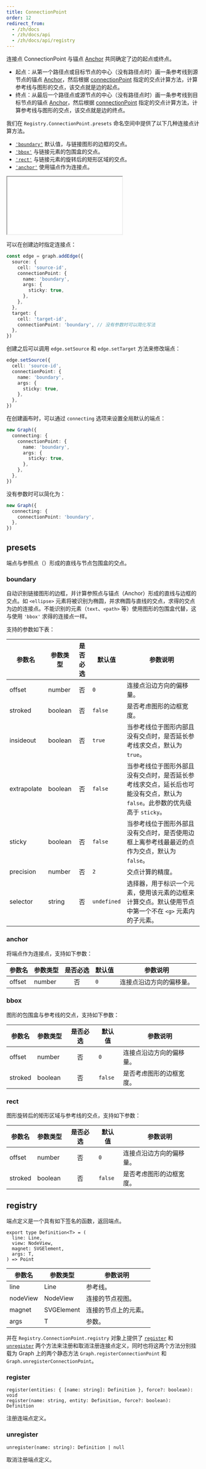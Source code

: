 ```yaml
---
title: ConnectionPoint
order: 12
redirect_from:
  - /zh/docs
  - /zh/docs/api
  - /zh/docs/api/registry
---
```


连接点 ConnectionPoint 与锚点 [Anchor](./anchor) 共同确定了边的起点或终点。

- 起点：从第一个路径点或目标节点的中心（没有路径点时）画一条参考线到源节点的锚点 [Anchor](./anchor)，然后根据 [connectionPoint](../model/edge#source-和-target) 指定的交点计算方法，计算参考线与图形的交点，该交点就是边的起点。
- 终点：从最后一个路径点或源节点的中心（没有路径点时）画一条参考线到目标节点的锚点 [Anchor](./anchor)，然后根据 [connectionPoint](../model/edge#source-和-target) 指定的交点计算方法，计算参考线与图形的交点，该交点就是边的终点。


我们在 `Registry.ConnectionPoint.presets` 命名空间中提供了以下几种连接点计算方法。

- [`'boundary'`](#boundary) 默认值，与链接图形的边框的交点。
- [`'bbox'`](#bbox) 与链接元素的包围盒的交点。
- [`'rect'`](#rect) 与链接元素的旋转后的矩形区域的交点。
- [`'anchor'`](#anchor) 使用锚点作为连接点。

<iframe src="/demos/api/registry/connection-point/playground"></iframe>

可以在创建边时指定连接点：

```ts
const edge = graph.addEdge({
  source: { 
    cell: 'source-id', 
    connectionPoint: { 
      name: 'boundary', 
      args: {
        sticky: true,
      },
    },
  },
  target: { 
    cell: 'target-id', 
    connectionPoint: 'boundary', // 没有参数时可以简化写法
  },
})
```

创建之后可以调用 `edge.setSource` 和 `edge.setTarget` 方法来修改端点：

```ts
edge.setSource({
  cell: 'source-id', 
  connectionPoint: { 
    name: 'boundary', 
    args: {
      sticky: true,
    },
  },
})
```

在创建画布时，可以通过 `connecting` 选项来设置全局默认的端点：

```ts
new Graph({
  connecting: {
    connectionPoint: { 
      name: 'boundary',
      args: {
        sticky: true,
      },
    },
  },
})
```

没有参数时可以简化为：

```ts
new Graph({
  connecting: {
    connectionPoint: 'boundary',
  },
})
```

## presets


端点与参照点（）形成的直线与节点包围盒的交点。

### boundary

自动识别链接图形的边框，并计算参照点与锚点（Anchor）形成的直线与边框的交点。如 `<ellipse>` 元素将被识别为椭圆，并求椭圆与直线的交点，求得的交点为边的连接点。不能识别的元素（`text`、`<path>` 等）使用图形的包围盒代替，这与使用 `'bbox'` 求得的连接点一样。

支持的参数如下表：

| 参数名      | 参数类型 | 是否必选 | 默认值      | 参数说明                                                                                                               |
|-------------|----------|:-------:|-------------|--------------------------------------------------------------------------------------------------------------------|
| offset      | number   |    否    | `0`         | 连接点沿边方向的偏移量。                                                                                                |
| stroked     | boolean  |    否    | `false`     | 是否考虑图形的边框宽度。                                                                                                |
| insideout   | boolean  |    否    | `true`      | 当参考线位于图形内部且没有交点时，是否延长参考线求交点，默认为 `true`。                                                   |
| extrapolate | boolean  |    否    | `false`     | 当参考线位于图形外部且没有交点时，是否延长参考线求交点，延长后也可能没有交点，默认为 `false`。此参数的优先级高于 `sticky`。 |
| sticky      | boolean  |    否    | `false`     | 当参考线位于图形外部且没有交点时，是否使用边框上离参考线最最近的点作为交点，默认为 `false`。                              |
| precision   | number   |    否    | `2`         | 交点计算的精度。                                                                                                        |
| selector    | string   |    否    | `undefined` | 选择器，用于标识一个元素，使用该元素的边框来计算交点。默认使用节点中第一个不在 `<g>` 元素内的子元素。                      |

### anchor

将端点作为连接点，支持如下参数：

| 参数名 | 参数类型 | 是否必选 | 默认值 | 参数说明                |
|--------|----------|:-------:|--------|---------------------|
| offset | number   |    否    | `0`    | 连接点沿边方向的偏移量。 |

### bbox

图形的包围盒与参考线的交点，支持如下参数：

| 参数名  | 参数类型 | 是否必选 | 默认值  | 参数说明                |
|---------|----------|:-------:|---------|---------------------|
| offset  | number   |    否    | `0`     | 连接点沿边方向的偏移量。 |
| stroked | boolean  |    否    | `false` | 是否考虑图形的边框宽度。 |

### rect

图形旋转后的矩形区域与参考线的交点，支持如下参数：

| 参数名  | 参数类型 | 是否必选 | 默认值  | 参数说明                |
|---------|----------|:-------:|---------|---------------------|
| offset  | number   |    否    | `0`     | 连接点沿边方向的偏移量。 |
| stroked | boolean  |    否    | `false` | 是否考虑图形的边框宽度。 |

## registry


端点定义是一个具有如下签名的函数，返回端点。

```sign
export type Definition<T> = (
  line: Line,
  view: NodeView,
  magnet: SVGElement,
  args: T,
) => Point
```

| 参数名   | 参数类型   | 参数说明            |
|----------|------------|-------------------|
| line     | Line       | 参考线。             |
| nodeView | NodeView   | 连接的节点视图。     |
| magnet   | SVGElement | 连接的节点上的元素。 |
| args     | T          | 参数。               |

并在 `Registry.ConnectionPoint.registry` 对象上提供了 [`register`](#register) 和 [`unregister`](#unregister) 两个方法来注册和取消注册连接点定义，同时也将这两个方法分别挂载为 Graph 上的两个静态方法 `Graph.registerConnectionPoint` 和 `Graph.unregisterConnectionPoint`。

### register

```sign
register(entities: { [name: string]: Definition }, force?: boolean): void
register(name: string, entity: Definition, force?: boolean): Definition
```

注册连端点定义。

### unregister

```sign
unregister(name: string): Definition | null
```

取消注册端点定义。

